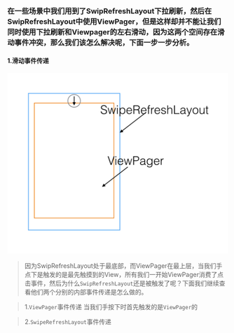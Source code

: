 ### 在一些场景中我们用到了SwipRefreshLayout下拉刷新，然后在SwipRefreshLayout中使用ViewPager，但是这样却并不能让我们同时使用下拉刷新和Viewpager的左右滑动，因为这两个空间存在滑动事件冲突，那么我们该怎么解决呢，下面一步一步分析。

#### 1.滑动事件传递

![点击事件传递图](image/swiperefrshandviewpager_conflict_1.png)

> 因为SwipRefreshLayout处于最底部，而ViewPager在最上层，当我们手点下是触发的是最先触摸到的View，所有我们一开始ViewPager消费了点击事件，然后为什么`SwipRefreshLayout`还是被触发了呢？下面我们继续查看他们两个分别的内部事件传递是怎么做的。

>1.`ViewPager`事件传递
当我们手按下时首先触发的是`ViewPager`的


>
>2.`SwipeRefreshLayout`事件传递